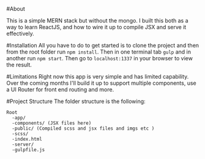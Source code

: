 #About

This is a simple MERN stack but without the mongo. I built this both as a way to learn ReactJS, and how to wire it up to compile JSX and serve it effectively. 

#Installation
All you have to do to get started is to clone the project and then from the root folder run `npm install`. Then in one terminal tab `gulp` and in another run `npm start`. Then go to `localhost:1337` in your browser to view the result. 

#Limitations
Right now this app is very simple and has limited capability. Over the coming months I'll build it up to support multiple components, use a UI Router for front end routing and more. 

#Project Structure 
The folder structure is the following:
```
Root
  -app/
  -components/ (JSX files here)
  -public/ (Compiled scss and jsx files and imgs etc )
  -scss/
  -index.html
  -server/
  -gulpfile.js
```
